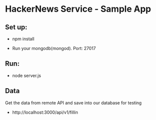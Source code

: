 # HackerNews Service - Sample App
## Set up:

- npm install

- Run your mongodb(mongod). Port: 27017



## Run:

- node server.js


## Data
Get the data from remote API and save into our database for testing

- http://localhost:3000/api/v1/fillin